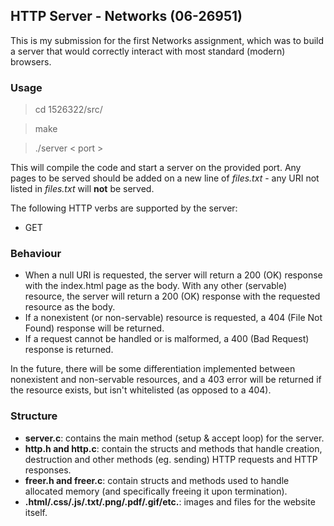 ## HTTP Server - Networks (06-26951) 
This is my submission for the first Networks assignment, which was to build a server that would correctly interact with most standard (modern) browsers. 

### Usage
> cd 1526322/src/

> make

> ./server < port > 

This will compile the code and start a server on the provided port. Any pages to be served should be added on a new line of _files.txt_  - any URI not listed in _files.txt_ will **not** be served.

The following HTTP verbs are supported by the server:
- GET 

### Behaviour
- When a null URI is requested, the server will return a 200 (OK) response with the index.html page as the body. With any other (servable) resource, the server will return a 200 (OK) response with the requested resource as the body.
- If a nonexistent (or non-servable) resource is requested, a 404 (File Not Found) response will be returned.
- If a request cannot be handled or is malformed, a 400 (Bad Request) response is returned.

In the future, there will be some differentiation implemented between nonexistent and non-servable resources, and a 403 error will be returned if the resource exists, but isn't whitelisted (as opposed to a 404).

### Structure

- **server.c**: contains the main method (setup & accept loop) for the server.
- **http.h and http.c**: contain the structs and methods that handle creation, destruction and other methods (eg. sending) HTTP requests and HTTP responses.
- **freer.h and freer.c**: contain structs and methods used to handle allocated memory (and specifically freeing it upon termination).
- **.html/.css/.js/.txt/.png/.pdf/.gif/etc.**: images and files for the website itself.
